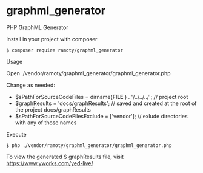 # graphml_generator
PHP GraphML Generator

Install in your project with composer 

```
$ composer require ramoty/graphml_generator
```

Usage

Open ./vendor/ramoty/graphml_generator/graphml_generator.php

Change as needed:
* $sPathForSourceCodeFiles = dirname(__FILE__ ) . '/../../../'; // project root
* $graphResults = 'docs/graphResults'; // saved and created at the root of the project docs/graphResults
* $sPathForSourceCodeFilesExclude = ['vendor']; // exlude directories with any of those names

Execute
```
$ php ./vendor/ramoty/graphml_generator/graphml_generator.php
```

To view the generated $ graphResults file, visit https://www.yworks.com/yed-live/
